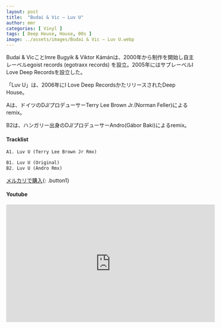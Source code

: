 ```yaml
---
layout: post
title:  "Budai & Vic – Luv U"
author: mmr
categories: [ Vinyl ]
tags: [ Deep House, House, 00s ]
image: ../assets/images/Budai & Vic – Luv U.webp
---
```


Budai & VicことImre Bugyik & Viktor Kámánは、2000年から制作を開始し自主レーベルegoist records (egotraxx records) を設立。2005年にはサブレーベルI Love Deep Recordsを設立した。

「Luv U」は、2006年にI Love Deep RecordsかたリリースされたDeep House。

Aは、ドイツのDJ/プロデューサーTerry Lee Brown Jr.(Norman Feller)によるremix。

B2は、ハンガリー出身のDJ/プロデューサーAndro(Gábor Baki)によるremix。

#### Tracklist
```md
A1. Luv U (Terry Lee Brown Jr Rmx)

B1. Luv U (Original)
B2. Luv U (Andro Rmx)
```

[メルカリで購入](https://jp.mercari.com/item/m35663869939?afid=6142608987){: .button1}

#### Youtube
<iframe width="560" height="315" src="https://www.youtube.com/embed/hMBwhdyneXA?si=E0lS_pzORoTSSHDC" title="YouTube video player" frameborder="0" allow="accelerometer; autoplay; clipboard-write; encrypted-media; gyroscope; picture-in-picture; web-share" referrerpolicy="strict-origin-when-cross-origin" allowfullscreen></iframe>